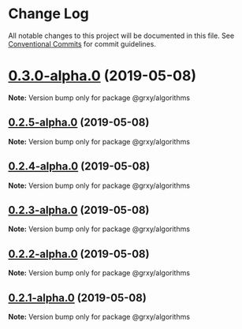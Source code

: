 # Change Log

All notable changes to this project will be documented in this file.
See [Conventional Commits](https://conventionalcommits.org) for commit guidelines.

# [0.3.0-alpha.0](https://github.com/grxy/grxy/compare/@grxy/algorithms@0.2.5-alpha.0...@grxy/algorithms@0.3.0-alpha.0) (2019-05-08)

**Note:** Version bump only for package @grxy/algorithms

## [0.2.5-alpha.0](https://github.com/grxy/grxy/compare/@grxy/algorithms@0.2.4-alpha.0...@grxy/algorithms@0.2.5-alpha.0) (2019-05-08)

**Note:** Version bump only for package @grxy/algorithms

## [0.2.4-alpha.0](https://github.com/grxy/grxy/compare/@grxy/algorithms@0.2.3-alpha.0...@grxy/algorithms@0.2.4-alpha.0) (2019-05-08)

**Note:** Version bump only for package @grxy/algorithms

## [0.2.3-alpha.0](https://github.com/grxy/grxy/compare/@grxy/algorithms@0.2.2-alpha.0...@grxy/algorithms@0.2.3-alpha.0) (2019-05-08)

**Note:** Version bump only for package @grxy/algorithms

## [0.2.2-alpha.0](https://github.com/grxy/grxy/compare/@grxy/algorithms@0.2.1-alpha.0...@grxy/algorithms@0.2.2-alpha.0) (2019-05-08)

**Note:** Version bump only for package @grxy/algorithms

## [0.2.1-alpha.0](https://github.com/grxy/grxy/compare/@grxy/algorithms@0.2.0...@grxy/algorithms@0.2.1-alpha.0) (2019-05-08)

**Note:** Version bump only for package @grxy/algorithms

# [0.2.0](https://github.com/grxy/grxy/compare/@grxy/algorithms@0.1.0...@grxy/algorithms@0.2.0) (2019-01-26)

### Features

-   data structures and algorithms practice ([#142](https://github.com/grxy/grxy/issues/142)) ([b4ca6d9](https://github.com/grxy/grxy/commit/b4ca6d9))

# 0.1.0 (2019-01-22)

### Features

-   data-structures and algorithms packages ([#139](https://github.com/grxy/grxy/issues/139)) ([7d6e9db](https://github.com/grxy/grxy/commit/7d6e9db))
